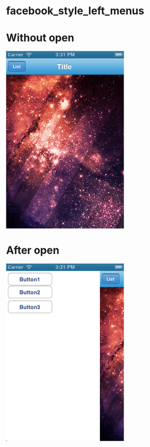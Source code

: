 facebook_style_left_menus
=========================
<h1>Without open</h1>
<img src="https://github.com/shivamchove/facebook_style_left_menus/blob/master/facebook_style_left_menus/img1.png">

<h1>After open</h1>
<img src="https://github.com/shivamchove/facebook_style_left_menus/blob/master/facebook_style_left_menus/img2.png">
